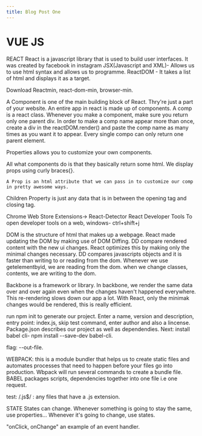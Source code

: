 ```yaml
---
title: Blog Post One
---
```


# VUE JS

REACT
React is a javascript library that is used to build user interfaces.
It was created by facebook in instagram
JSX(Javascript and XML)- Allows us to use html syntax and allows us to programme.
ReactDOM - It takes a list of html and displays it as a target.

Download Reactmin, react-dom-min, browser-min.

A Component is one of the main building block of React. Thry're just a part of your website. An entire app in react is made up of components. A comp is a react class. Whenever you make a component, make sure you return only one parent div.
In order to make a comp name appear more than once, create a div in the reactDOM.render() and paste the comp name as many times as you want it to appear.
Every single compo can only return one parent element.

Properties allows you to customize your own components.

All what components do is that they basically return some html.
We display props using curly braces{}.
     
```A Prop is an html attribute that we can pass in to customize our comp in pretty awesome ways.```

Children Property is just any data that is in between the opening tag and closing tag.

Chrome Web Store Extensions-> React-Detector
React Developer Tools
To open developer tools on a web, windows- ctrl+shift+j

DOM is the structure of html that makes up a webpage. React made updating the DOM by making use of DOM Diffing. DD compare rendered content with the new ui changes. React optimizes this by making only the minimal changes necessary. DD compares javascripts objects and it is faster than writing to or reading from the dom. Whenever we use getelementbyid, we are reading from the dom. when we change classes, contents, we are writing to the dom.

Backbone is a framework or library. In backbone, we render the same data over and over again even when the changes haven't happened everywhere. 
This re-rendering slows down our app a lot. 
With React, only the minimak changes would be rendered, this is really efficient.

run npm init to generate our project.
Enter a name, version and description, entry point: index.js, skip test command, enter author and also a lincense.
Package.json describes our project as well as dependendies.
Next: install babel cli- npm install --save-dev babel-cli.

flag: --out-file.

WEBPACK: this is a module bundler that helps us to create static files and automates processes that need to happen before your files go into production. Wbpack will run several commands to create a bundle file. BABEL packages scripts, dependencies together into one file i.e one request.

test: /\.js$/ : any files that have a .js extension. 

STATE
States can change.
Whenever something is going to stay the same, use properties... Whenever it's going to change, use states.

"onClick, onChange" an example of an event handler.
